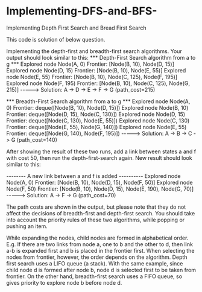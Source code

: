 # Implementing-DFS-and-BFS-
Implementing Depth First Search and Bread First Search

This code is solution of below question.

Implementing the depth-first and breadth-first search algorithms. Your output should look similar to this:
*** Depth-First Search algorithm from a to g ***
Explored node Node(A, 0)
  Frontier: [Node(B, 10), Node(D, 15)]
Explored node Node(D, 15)
  Frontier: [Node(B, 10), Node(E, 55)]
Explored node Node(E, 55)
  Frontier: [Node(B, 10), Node(C, 125), Node(F, 195)]
Explored node Node(F, 195)
  Frontier: [Node(B, 10), Node(C, 125), Node(G, 215)]
-----> Solution: A -> D -> E -> F -> G (path_cost=215)

*** Breadth-First Search algorithm from a to g ***
Explored node Node(A, 0)
  Frontier: deque([Node(B, 10), Node(D, 15)])
Explored node Node(B, 10)
  Frontier: deque([Node(D, 15), Node(C, 130)])
Explored node Node(D, 15)
  Frontier: deque([Node(C, 130), Node(E, 55)])
Explored node Node(C, 130)
  Frontier: deque([Node(E, 55), Node(G, 140)])
Explored node Node(E, 55)
  Frontier: deque([Node(G, 140), Node(F, 195)])
-----> Solution: A -> B -> C -> G (path_cost=140)

After showing the result of these two runs, add a link between states a and f with cost 50, then run the depth-first-search again.
New result should look similar to this:

-------- A new link between a and f is added ----------
Explored node Node(A, 0)
  Frontier: [Node(B, 10), Node(D, 15), Node(F, 50)]
Explored node Node(F, 50)
  Frontier: [Node(B, 10), Node(D, 15), Node(E, 190), Node(G, 70)]
-----> Solution: A -> F -> G (path_cost=70)

The path costs are shown in the output, but please note that they do not affect the decisions of breadth-first and depth-first search. You should take into account the priority rules of these two algorithms, while popping or pushing an item.

While expanding the nodes, child nodes are formed in alphabetical order. E.g. If there are two links from node a, one to b and the other to d, then link a-b is expanded first and b is placed in the frontier first.  When selecting the nodes from frontier, however, the order depends on the algorithm. Depth first search uses a LIFO queue (a stack). With the same example, since child node d is formed after node b, node d is selected first to be taken from frontier. On the other hand, breadth-first search uses a FIFO queue, so gives priority to explore node b before node d.
